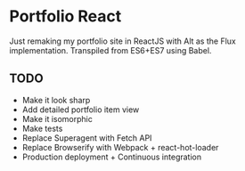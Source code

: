 # Portfolio React

Just remaking my portfolio site in ReactJS with Alt as the Flux implementation.
Transpiled from ES6+ES7 using Babel.

## TODO
- Make it look sharp
- Add detailed portfolio item view
- Make it isomorphic
- Make tests
- Replace Superagent with Fetch API
- Replace Browserify with Webpack + react-hot-loader
- Production deployment + Continuous integration
